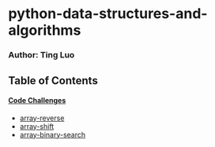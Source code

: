 # python-data-structures-and-algorithms

### Author: Ting Luo

## Table of Contents

#### [Code Challenges](https://github.com/masonrybits/python-data-structures-and-algorithms)
   * [array-reverse](https://github.com/masonrybits/python-data-structures-and-algorithms/tree/master/challenges/array_reverse)
   * [array-shift](https://github.com/masonrybits/python-data-structures-and-algorithms/tree/master/challenges/array-shift)
   * [array-binary-search](https://github.com/masonrybits/python-data-structures-and-algorithms/tree/master/challenges/array-binary-search)


